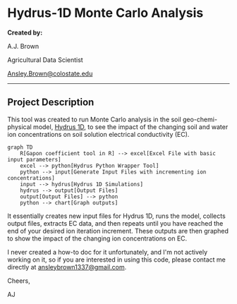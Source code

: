 # Hydrus-1D Monte Carlo Analysis
**Created by:** 

A.J. Brown

Agricultural Data Scientist

Ansley.Brown@colostate.edu

---

## Project Description
This tool was created to run Monte Carlo analysis in the soil geo-chemi-physical model, [Hydrus 1D](https://www.pc-progress.com/en/Default.aspx?hydrus-1d),
to see the impact of the changing soil and water ion concentrations on soil solution electrical conductivity (EC).

```mermaid
graph TD
    R[Gapon coefficient tool in R] --> excel[Excel File with basic input parameters]
    excel --> python[Hydrus Python Wrapper Tool]
    python --> input[Generate Input Files with incrementing ion concentrations]
    input --> hydrus[Hydrus 1D Simulations]
    hydrus --> output[Output Files]
    output[Output Files] --> python
    python --> chart[Graph outputs]
```

It essentially creates new input files for Hydrus 1D, runs the model, collects output files, extracts EC data, and then repeats until you have reached the end of your desired ion iteration increment. These outputs are then graphed to show the impact of the changing ion concentrations on EC.

I never created a how-to doc for it unfortunately, and I'm not actively working 
on it, so if you are interested in using this code, please contact me directly at ansleybrown1337@gmail.com.

Cheers,

AJ